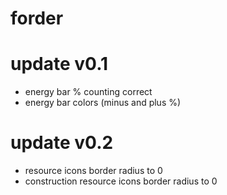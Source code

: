 # forder

# update v0.1
- energy bar % counting correct
- energy bar colors (minus and plus %)
# update v0.2
- resource icons border radius to 0
- construction resource icons border radius  to 0